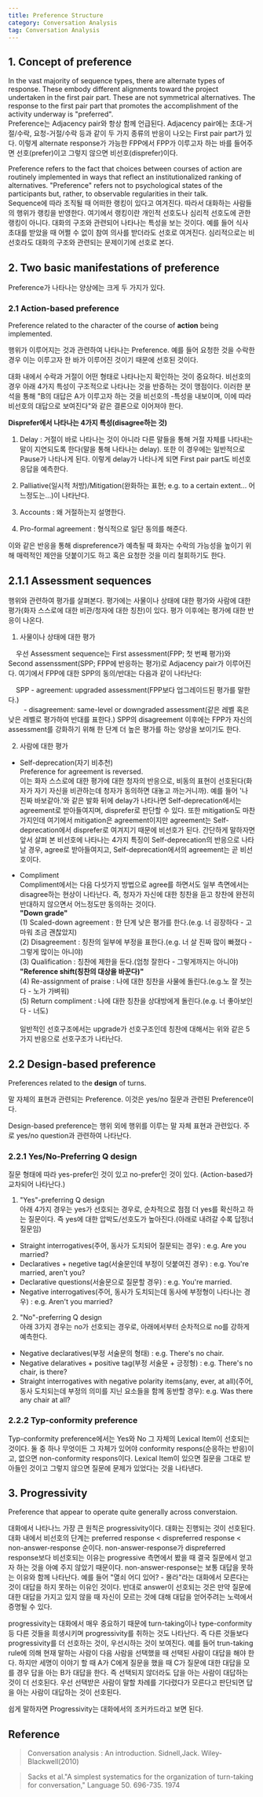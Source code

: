 ```yaml
---
title: Preference Structure
category: Conversation Analysis
tag: Conversation Analysis
---
```


## 1. Concept of preference

In the vast majority of sequence types, there are alternate types of response. These embody different alignments toward  the project undertaken in the first pair part. These are not symmetrical alternatives. The response to the first pair part that promotes the accomplishment of the activity underway is "preferred".  
Preference는 Adjacency pair와 항상 함께 언급된다. Adjacency pair에는 초대-거절/수락, 요청-거절/수락 등과 같이 두 가지 종류의 반응이 나오는 First pair part가 있다. 이렇게 alternate response가 가능한 FPP에서 FPP가 이루고자 하는 바를 들어주면 선호(prefer)이고 그렇지 않으면 비선호(disprefer)이다.

Preference refers to the fact that choices between courses of action are routinely implemented in ways that reflect an institutionalized ranking of alternatives. "Preference" refers not to psychological states of the participants but, rather, to observable regularities in their talk.  
Sequence에 따라 조직될 때 어떠한 랭킹이 있다고 여겨진다. 따라서 대화하는 사람들의 행위가 랭킹을 반영한다. 여기에서 랭킹이란 개인적 선호도나 심리적 선호도에 관한 랭킹이 아니다. 대화의 구조와 관련되어 나타나는 특성을 보는 것이다. 예를 들어 식사 초대를 받았을 때 어쩔 수 없이 참여 의사를 받더라도 선호로 여겨진다. 심리적으로는 비선호라도 대화의 구조와 관련되는 문제이기에 선호로 본다.

## 2. Two basic manifestations of preference

Preference가 나타나는 양상에는 크게 두 가지가 있다.

### 2.1 Action-based preference 

Preference related to the character of the course of **action** being implemented. 

행위가 이루어지는 것과 관련하여 나타나는 Preference. 예를 들어 요청한 것을 수락한 경우 이는 이루고자 한 바가 이루어진 것이기 때문에 선호된 것이다.

대화 내에서 수락과 거절이 어떤 형태로 나타나는지 확인하는 것이 중요하다. 비선호의 경우 아래 4가지 특성이 구조적으로 나타나는 것을 반증하는 것이 맹점이다. 이러한 분석을 통해 "B의 대답은 A가 이루고자 하는 것을 비선호의 -특성을 내보이며, 이에 따라 비선호의 대답으로 보여진다"와 같은 결론으로 이어져야 한다.

**Disprefer에서 나타나는 4가지 특성(disagree하는 것)**

1) Delay : 거절이 바로 나타나는 것이 아니라 다른 말들을 통해 거절 자체를 나타내는 말이 지연되도록 한다(말을 통해 나타나는 delay). 또한 이 경우에는 일반적으로 Pause가 나타나게 된다. 이렇게 delay가 나타나게 되면 First pair part도 비선호 응답을 예측한다.

2) Palliative(일시적 처방)/Mitigation(완화하는 표현; e.g. to a certain extent... 어느정도는...)이 나타난다.

3) Accounts : 왜 거절하는지 설명한다.

4) Pro-formal agreement : 형식적으로 일단 동의를 해준다.

이와 같은 반응을 통해 dispreference가 예측될 때 화자는 수락의 가능성을 높이기 위해 매력적인 제안을 덧붙이기도 하고 혹은 요청한 것을 미리 철회하기도 한다.

## 2.1.1 Assessment sequences

행위와 관련하여 평가를 살펴본다. 평가에는 사물이나 상태에 대한 평가와 사람에 대한 평가(화자 스스로에 대한 비관/청자에 대한 칭찬)이 있다. 평가 이후에는 평가에 대한 반응이 나온다.

1) 사물이나 상태에 대한 평가

&nbsp;&nbsp;&nbsp;&nbsp;우선 Assessment sequence는 First assessment(FPP; 첫 번째 평가)와 Second assenssment(SPP; FPP에 반응하는 평가)로 Adjacency pair가 이루어진다. 여기에서 FPP에 대한 SPP의 동의/반대는 다음과 같이 나타난다:

&nbsp;&nbsp;&nbsp;&nbsp;SPP - agreement: upgraded assessment(FPP보다 업그레이드된 평가를 말한다.)  
&nbsp;&nbsp;&nbsp;&nbsp;&nbsp;&nbsp;&nbsp;&nbsp;- disagreement: same-level or downgraded assessment(같은 레벨 혹은 낮은 레벨로 평가하여 반대를 표한다.) SPP의 disagreement 이후에는 FPP가 자신의 assessment를 강화하기 위해 한 단계 더 높은 평가를 하는 양상을 보이기도 한다.

2) 사람에 대한 평가

- Self-deprecation(자기 비추천)  
Preference for agreement is reversed.  
이는 화자 스스로에 대한 평가에 대한 청자의 반응으로, 비동의 표현이 선호된다(화자가 자기 자신을 비관하는데 청자가 동의하면 대놓고 까는거니까). 예를 들어 '나 진짜 바보같아.'와 같은 발화 뒤에 delay가 나타나면 Self-deprecation에서는 agreement로 받아들여지며, disprefer로 판단할 수 있다. 또한 mitigation도 마찬가지인데 여기에서 mitigation은 agreement이지만 agreement는 Self-deprecation에서 disprefer로 여겨지기 때문에 비선호가 된다. 간단하게 말하자면 앞서 살펴 본 비선호에 나타나는 4가지 특징이 Self-deprecation의 반응으로 나타날 경우, agree로 받아들여지고, Self-deprecation에서의 agreement는 곧 비선호이다.

- Compliment  
Compliment에서는 다음 다섯가지 방법으로 agree를 하면서도 일부 측면에서는 disagree하는 현상이 나타난다. 즉, 청자가 자신에 대한 칭찬을 듣고 창찬에 완전히 반대하지 않으면서 어느정도만 동의하는 것이다.  
**"Down grade"**  
(1) Scaled-down agreement : 한 단계 낮은 평가를 한다.(e.g. 너 굉장하다 - 고마워 조금 괜찮았지)  
(2) Disagreement : 칭찬의 일부에 부정을 표한다.(e.g. 너 살 진짜 많이 빠졌다 - 그렇게 많이는 아니야)  
(3) Qualification : 칭찬에 제한을 둔다.(엄청 잘한다 - 그렇게까지는 아니야)  
**"Reference shift(칭찬의 대상을 바꾼다)"**  
(4) Re-assignment of praise : 나에 대한 칭찬을 사물에 돌린다.(e.g.노 잘 젓는다 - 노가 가벼워)  
(5) Return compliment : 나에 대한 칭찬을 상대방에게 돌린다.(e.g. 너 좋아보인다 - 너도)  
<br>일반적인 선호구조에서는 upgrade가 선호구조인데 칭찬에 대해서는 위와 같은 5가지 반응으로 선호구조가 나타난다.

## 2.2 Design-based preference

Preferences related to the **design** of turns. 

말 자체의 표현과 관련되는 Preference. 이것은 yes/no 질문과 관련된 Preference이다. 

Design-based preference는 행위 외에 행위를 이루는 말 자체 표현과 관련있다. 주로 yes/no question과 관련하여 나타난다.

### 2.2.1 Yes/No-Preferring Q design

질문 형태에 따라 yes-prefer인 것이 있고 no-prefer인 것이 있다. (Action-based가 교차되어 나타난다.)

1) "Yes"-preferring Q design  
아래 4가지 경우는 yes가 선호되는 경우로, 순차적으로 점점 더 yes를 확신하고 하는 질문이다. 즉 yes에 대한 압박도/선호도가 높아진다.(아래로 내려갈 수록 답정너 질문임)  
- Straight interrogatives(주어, 동사가 도치되어 질문되는 경우) : e.g. Are you married?  
- Declaratives + negetive tag(서술문인데 부정이 덧붙여진 경우) : e.g. You're married, aren't you?  
- Declarative questions(서술문으로 질문할 경우) : e.g. You're married.  
- Negative interrogatives(주어, 동사가 도치되는데 동사에 부정형이 나타나는 경우) : e.g. Aren't you married?

2) "No"-preferring Q design  
아래 3가지 경우는 no가 선호되는 경우로, 아래에서부터 순차적으로 no를 강하게 예측한다.  
- Negative declaratives(부정 서술문의 형태) : e.g. There's no chair.  
- Negative delaratives + positive tag(부정 서술문 + 긍정형) : e.g. There's no chair, is there?  
- Straight interrogatives with negative polarity items(any, ever, at all)(주어, 동사 도치되는데 부정의 의미를 지닌 요소들을 함께 동반할 경우): e.g. Was there any chair at all?

### 2.2.2 Typ-conformity preference

Typ-conformity preference에서는 Yes와 No 그 자체의 Lexical Item이 선호되는 것이다. 둘 중 하나 무엇이든 그 자체가 있어야 conformity respons(순응하는 반응)이고, 없으면 non-conformity respons이다. Lexical Item이 있으면 질문을 그대로 받아들인 것이고 그렇지 않으면 질문에 문제가 있었다는 것을 나타낸다.

## 3. Progressivity

Preference that appear to operate quite generally across converstaion.

대화에서 나타나느 가장 큰 원칙은 progressivity이다. 대화는 진행되는 것이 선호된다. 대화 내에서 비선호의 단계는 preferred response < dispreferred response < non-answer-response 순이다. non-answer-response가 dispreferred response보다 비선호되는 이유는 progressive 측면에서 봤을 때 결국 질문에서 얻고자 하는 것을 아예 주지 않았기 때문이다. non-answer-response는 보통 대답을 못하는 이유와 함께 나타난다. 예를 들어 "열쇠 어디 있어? - 몰라"라는 대화에서 모른다는 것이 대답을 하지 못하는 이유인 것이다. 반대로 answer이 선호되는 것은 만약 질문에 대한 대답을 가지고 있지 않을 때 자신이 모르는 것에 대해 대답을 얻어주려는 노력에서 증명될 수 있다.

progressivity는 대화에서 매우 중요하기 때문에 turn-taking이나 type-conformity등 다른 것들을 희생시키며 progressivity를 취하는 것도 나타난다. 즉 다른 것들보다 progressivity를 더 선호하는 것이, 우선시하는 것이 보여진다. 예를 들어 trun-taking rule에 의해 현재 말하는 사람이 다음 사람을 선택했을 때 선택된 사람이 대답을 해야 한다. 하지만 세명이 이야기 할 때 A가 C에게 질문을 했을 때 C가 질문에 대한 대답을 모를 경우 답을 아는 B가 대답을 한다. 즉 선택되지 않더라도 답을 아는 사람이 대답하는 것이 더 선호된다. 우선 선택받은 사람이 말할 차례를 기다렸다가 모른다고 판단되면 답을 아는 사람이 대답하는 것이 선호된다. 

쉽게 말하자면 Progressivity는 대화에서의 조커카드라고 보면 된다.


## Reference

> Conversation analysis : An introduction. Sidnell,Jack. Wiley-Blackwell(2010)

> Sacks et al."A simplest systematics for the organization of turn-taking for conversation," Language 50. 696-735. 1974
